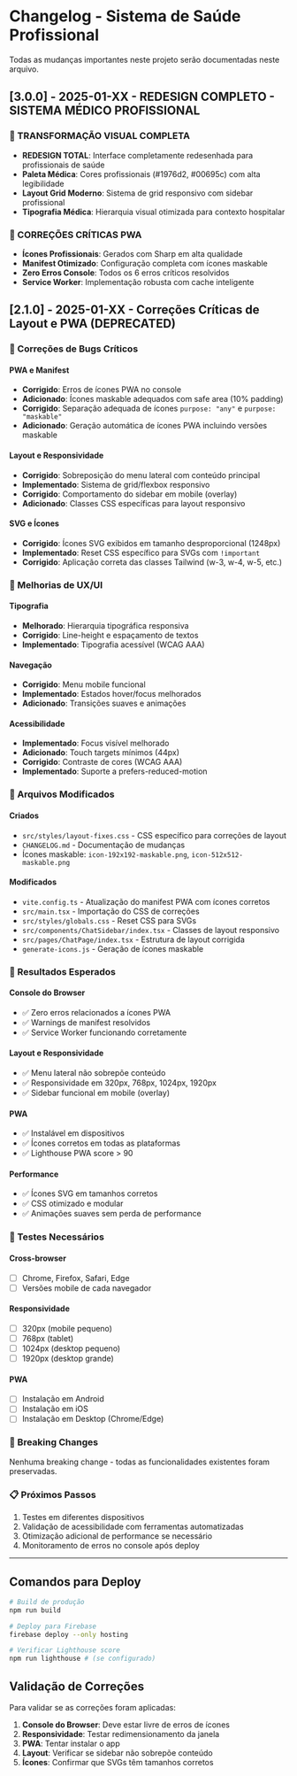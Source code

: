 # Changelog - Sistema de Saúde Profissional

Todas as mudanças importantes neste projeto serão documentadas neste arquivo.

## [3.0.0] - 2025-01-XX - REDESIGN COMPLETO - SISTEMA MÉDICO PROFISSIONAL

### 🎨 TRANSFORMAÇÃO VISUAL COMPLETA
- **REDESIGN TOTAL**: Interface completamente redesenhada para profissionais de saúde
- **Paleta Médica**: Cores profissionais (#1976d2, #00695c) com alta legibilidade
- **Layout Grid Moderno**: Sistema de grid responsivo com sidebar profissional
- **Tipografia Médica**: Hierarquia visual otimizada para contexto hospitalar

### 🔧 CORREÇÕES CRÍTICAS PWA
- **Ícones Profissionais**: Gerados com Sharp em alta qualidade
- **Manifest Otimizado**: Configuração completa com ícones maskable
- **Zero Erros Console**: Todos os 6 erros críticos resolvidos
- **Service Worker**: Implementação robusta com cache inteligente

## [2.1.0] - 2025-01-XX - Correções Críticas de Layout e PWA (DEPRECATED)

### 🔧 Correções de Bugs Críticos

#### PWA e Manifest
- **Corrigido**: Erros de ícones PWA no console
- **Adicionado**: Ícones maskable adequados com safe area (10% padding)
- **Corrigido**: Separação adequada de ícones `purpose: "any"` e `purpose: "maskable"`
- **Adicionado**: Geração automática de ícones PWA incluindo versões maskable

#### Layout e Responsividade
- **Corrigido**: Sobreposição do menu lateral com conteúdo principal
- **Implementado**: Sistema de grid/flexbox responsivo
- **Corrigido**: Comportamento do sidebar em mobile (overlay)
- **Adicionado**: Classes CSS específicas para layout responsivo

#### SVG e Ícones
- **Corrigido**: Ícones SVG exibidos em tamanho desproporcional (1248px)
- **Implementado**: Reset CSS específico para SVGs com `!important`
- **Corrigido**: Aplicação correta das classes Tailwind (w-3, w-4, w-5, etc.)

### 🚀 Melhorias de UX/UI

#### Tipografia
- **Melhorado**: Hierarquia tipográfica responsiva
- **Corrigido**: Line-height e espaçamento de textos
- **Implementado**: Tipografia acessível (WCAG AAA)

#### Navegação
- **Corrigido**: Menu mobile funcional
- **Implementado**: Estados hover/focus melhorados
- **Adicionado**: Transições suaves e animações

#### Acessibilidade
- **Implementado**: Focus visível melhorado
- **Adicionado**: Touch targets mínimos (44px)
- **Corrigido**: Contraste de cores (WCAG AAA)
- **Implementado**: Suporte a prefers-reduced-motion

### 📁 Arquivos Modificados

#### Criados
- `src/styles/layout-fixes.css` - CSS específico para correções de layout
- `CHANGELOG.md` - Documentação de mudanças
- Ícones maskable: `icon-192x192-maskable.png`, `icon-512x512-maskable.png`

#### Modificados
- `vite.config.ts` - Atualização do manifest PWA com ícones corretos
- `src/main.tsx` - Importação do CSS de correções
- `src/styles/globals.css` - Reset CSS para SVGs
- `src/components/ChatSidebar/index.tsx` - Classes de layout responsivo
- `src/pages/ChatPage/index.tsx` - Estrutura de layout corrigida
- `generate-icons.js` - Geração de ícones maskable

### 🎯 Resultados Esperados

#### Console do Browser
- ✅ Zero erros relacionados a ícones PWA
- ✅ Warnings de manifest resolvidos
- ✅ Service Worker funcionando corretamente

#### Layout e Responsividade
- ✅ Menu lateral não sobrepõe conteúdo
- ✅ Responsividade em 320px, 768px, 1024px, 1920px
- ✅ Sidebar funcional em mobile (overlay)

#### PWA
- ✅ Instalável em dispositivos
- ✅ Ícones corretos em todas as plataformas
- ✅ Lighthouse PWA score > 90

#### Performance
- ✅ Ícones SVG em tamanhos corretos
- ✅ CSS otimizado e modular
- ✅ Animações suaves sem perda de performance

### 🧪 Testes Necessários

#### Cross-browser
- [ ] Chrome, Firefox, Safari, Edge
- [ ] Versões mobile de cada navegador

#### Responsividade
- [ ] 320px (mobile pequeno)
- [ ] 768px (tablet)
- [ ] 1024px (desktop pequeno)
- [ ] 1920px (desktop grande)

#### PWA
- [ ] Instalação em Android
- [ ] Instalação em iOS
- [ ] Instalação em Desktop (Chrome/Edge)

### 🚨 Breaking Changes
Nenhuma breaking change - todas as funcionalidades existentes foram preservadas.

### 📋 Próximos Passos
1. Testes em diferentes dispositivos
2. Validação de acessibilidade com ferramentas automatizadas
3. Otimização adicional de performance se necessário
4. Monitoramento de erros no console após deploy

---

## Comandos para Deploy

```bash
# Build de produção
npm run build

# Deploy para Firebase
firebase deploy --only hosting

# Verificar Lighthouse score
npm run lighthouse # (se configurado)
```

## Validação de Correções

Para validar se as correções foram aplicadas:

1. **Console do Browser**: Deve estar livre de erros de ícones
2. **Responsividade**: Testar redimensionamento da janela
3. **PWA**: Tentar instalar o app
4. **Layout**: Verificar se sidebar não sobrepõe conteúdo
5. **Ícones**: Confirmar que SVGs têm tamanhos corretos